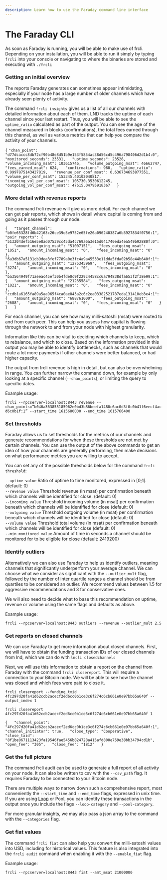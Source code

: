 ```yaml
---
description: Learn how to use the Faraday command line interface
---
```


# The Faraday CLI

As soon as Faraday is running, you will be able to make use of frcli. Depending on your installation, you will be able to run it simply by typing `frcli` into your console or navigating to where the binaries are stored and executing with `./frcli`

### Getting an initial overview

The reports Faraday generates can sometimes appear intimidating, especially if your node has a large number of older channels which have already seen plenty of activity.

The command `frcli insights` gives us a list of all our channels with detailed information about each of them. LND tracks the uptime of each channel since your last restart. Thus, you will be able to see the `uptime_ratio` calculated as part of the output. You can see the age of the channel measured in blocks \(confirmations\), the total fees earned through this channel, as well as various metrics that can help you compare the activity of your channels.  


`{`      `"chan_point": "d77dcaccc8db72cf90b48e8d51b9e153f5854ac38d56cd5c496a798406d2d1b4:0",  
       "monitored_seconds": 23531,  
       "uptime_seconds": 23526,  
       "volume_incoming_msat": 103615746,  
       "volume_outgoing_msat": 46662747,  
       "fees_earned_msat": 624,  
       "confirmations": 980,  
       "uptime_ratio": 0.9997875143427819,  
       "revenue_per_conf_msat": 0.636734693877551,  
       "volume_per_conf_msat": 153345.40102040817,  
       "incoming_vol_per_conf_msat": 105730.3530612245,  
       "outgoing_vol_per_conf_msat": 47615.04795918367  
    }`

### More detail with revenue reports

The command frcli revenue will give us more detail. For each channel we can get pair reports, which shows in detail where capital is coming from and going as it passes through our node.  


`{  
            "target_channel": "b0fe65328fd6b42163c26ce39e3e9752e65fe26a096240387a6b3927834f0756:1",  
            "pair_reports": {  
                "513204def516e5e8ad07539cc45da4c769a6a3e15d041740eda4ea549b92880f:0": {  
                    "amount_outgoing_msat": "51007151",  
                    "fees_outgoing_msat": "1051",  
                    "amount_incoming_msat": "0",  
                    "fees_incoming_msat": "0"  
                },  
                "6a3db67a5131cb9dea3fef7789a0e3fc4a9a45533e11dda5fda02b58e44b640f:1": {  
                    "amount_outgoing_msat": "1275345969",  
                    "fees_outgoing_msat": "3274",  
                    "amount_incoming_msat": "0",  
                    "fees_incoming_msat": "0"  
                },  
                "ba3564949f71aeeac45ef30b4fde0c9f229c4458cc6a794838dfa653f2f38e99:1": {  
                    "amount_outgoing_msat": "21235584",  
                    "fees_outgoing_msat": "1021",  
                    "amount_incoming_msat": "0",  
                    "fees_incoming_msat": "0"  
                },  
                "ccdb1a6165fa89a5aa965f4ca0ae843a2c6c2ea03382521787eda131410eb3e4:1": {  
                    "amount_outgoing_msat": "688761000",  
                    "fees_outgoing_msat": "2688",  
                    "amount_incoming_msat": "0",  
                    "fees_incoming_msat": "0"  
                }  
            }  
}`

For each channel, you can see how many milli-satoshi \(msat\) were routed to and from each peer. This can help you assess how capital is flowing through the network to and from your node with highest granularity.

Information like this can be vital to deciding which channels to keep, which to rebalance, and which to close. Based on the information provided in this output you may be able to identify bottlenecks, such as channels that would route a lot more payments if other channels were better balanced, or had higher capacity.

The output from frcli revenue is high in detail, but can also be overwhelming in range. You can further narrow the command down, for example by only looking at a specific channel \(`--chan_points`\), or limiting the query to specific dates.

Example usage:

`frcli --rpcserver=localhost:8443 revenue --chan_points=”b046a363855185962e0bd3b86beefa1480c6ac0d3f0c0b41f6eecf4acd6c0b1f:1” --start_time 1615680000 --end_time 1615766400`

### Set thresholds

Faraday allows us to set thresholds for the metrics of our channels and generate recommendations for when these thresholds are not met by certain channels. You can use the output of the above commands to get an idea of how your channels are generally performing, then make decisions on what performance metrics you are willing to accept.

You can set any of the possible thresholds below for the command `frcli threshold`:

`--uptime value`    Ratio of uptime to time monitored, expressed in \[0;1\]. \(default: 0\)  
`--revenue value`    Threshold revenue \(in msat\) per confirmation beneath which channels will be identified for close. \(default: 0\)  
`--incoming value`    Threshold incoming volume \(in msat\) per confirmation beneath which channels will be identified for close \(default: 0\)  
`--outgoing value` Threshold outgoing volume \(in msat\) per confirmation beneath which channels will be identified for close \(default: 0\)  
`--volume value`    Threshold total volume \(in msat\) per confirmation beneath which channels will be identified for close \(default: 0\)  
`--min_monitored value`    Amount of time in seconds a channel should be monitored for to be eligible for close \(default: 2419200\)

### Identify outliers

Alternatively we can also use Faraday to help us identify outliers, meaning channels that significantly underperform your average channel. We can choose what we consider as significant with the `--outlier_mult` flag, followed by the number of inter quartile ranges a channel should be from quartiles to be considered an outlier. We recommend values between 1.5 for aggressive recommendations and 3 for conservative ones.

We will also need to decide what to base this recommendation on uptime, revenue or volume using the same flags and defaults as above.

Example usage:

`frcli --rpcserver=localhost:8443 outliers --revenue --outlier_mult 2.5`

### Get reports on closed channels

We can use Faraday to get more information about closed channels. First, we will have to obtain the funding transaction IDs of our closed channels from lnd, which we can do with  `lncli closedchannels`

Next, we will use this information to obtain a report on the channel from Faraday with the command `frcli closereport`. This will require a connection to your Bitcoin node. We will be able to see how the channel was closed and which fees were paid to close it.

`frcli closereport --funding_txid 4fc297d20fa41d62ccb2acecf2ed6cc0b1ce3c6f274c6cb661e0e97bb65a640f --output_index 1`

`frcli closereport 4fc297d20fa41d62ccb2acecf2ed6cc0b1ce3c6f274c6cb661e0e97bb65a640f 1`

`{  
    "channel_point": "4fc297d20fa41d62ccb2acecf2ed6cc0b1ce3c6f274c6cb661e0e97bb65a640f:1",  
    "channel_initiator": true,  
    "close_type": "Cooperative",  
    "close_txid": "8f1be0671113423fa19546fae5456b824728a415afd800e759e38bb34794cd1b",  
    "open_fee": "305",  
    "close_fee": "1812"  
}`

### Get the full picture

The command frcli audit can be used to generate a full report of all activity on your node. It can also be written to csv with the `--csv_path` flag. It requires Faraday to be connected to your Bitcoin node.

There are multiple ways to narrow down such a comprehensive report, most conveniently the `--start_time` and `--end_time` flags, expressed in unix time. If you are using [Loop](../loop/) or Pool, you can identify these transactions in the output once you include the flags `--loop-category` and `--pool-category`.

For more granular insights, we may also pass a json array to the command with the `--categories` flag.

### Get fiat values

The command `frcli fiat` can also help you convert the milli-satoshi values into USD, including for historical values. This feature is also integrated into the `frcli audit` command when enabling it with the `--enable_fiat` flag.

Example usage:

`frcli --rpcserver=localhost:8443 fiat --amt_msat 21000000`

